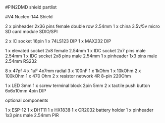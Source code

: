 #PIN2DMD shield partlist

#V4 Nucleo-144 Shield

2 x pinheader 2x36 pins female double row 2.54mm
1 x china 3.5v/5v micro SD card module SDIO/SPI

2 x IC socket 16pin
1 x 74LS123 DIP
1 x MAX232 DIP

1 x elevated socket 2x8 female 2.54mm
1 x IDC socket 2x7 pins male 2.54mm
1 x IDC socket 2x8 pins male 2.54mm
1 x pinheader 1x3 pins male 2.54mm RS232

8 x 47pf
4 x 1uF 4x7mm radial
3 x 100nF
1 x 1kOhm
1 x 10kOhm
2 x 100kOhm
1 x 470 Ohm
2 x resistor network 4R 8-pin 220Ohm

1 x LED 3mm
1 x screw terminal block 2pin 5mm
2 x tactile push button 6x6x10mm 4pin DIP

optional components

1 x ESP-12
1 x DHT11
1 x HX1838
1 x CR2032 battery holder
1 x pinheader 1x3 pins male 2.54mm PIR






